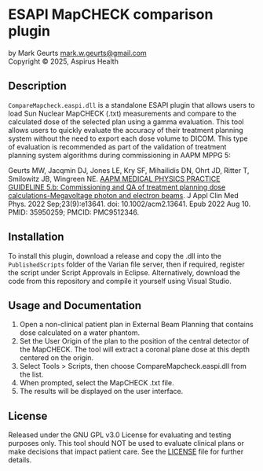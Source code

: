 # ESAPI MapCHECK comparison plugin

by Mark Geurts <mark.w.geurts@gmail.com>
<br>Copyright &copy; 2025, Aspirus Health

## Description

`CompareMapcheck.easpi.dll` is a standalone ESAPI plugin that allows users to load Sun Nuclear MapCHECK (.txt) measurements and compare to the calculated dose of the selected plan using a gamma evaluation. This tool allows users to quickly evaluate the accuracy of their treatment planning system without the need to export each dose volume to DICOM. This type of evaluation is recommended as part of the validation of treatment planning system algorithms during commissioning in AAPM MPPG 5: 

Geurts MW, Jacqmin DJ, Jones LE, Kry SF, Mihailidis DN, Ohrt JD, Ritter T, Smilowitz JB, Wingreen NE. [AAPM MEDICAL PHYSICS PRACTICE GUIDELINE 5.b: Commissioning and QA of treatment planning dose calculations-Megavoltage photon and electron beams](https://doi.org/10.1002/acm2.13641). J Appl Clin Med Phys. 2022 Sep;23(9):e13641. doi: 10.1002/acm2.13641. Epub 2022 Aug 10. PMID: 35950259; PMCID: PMC9512346.

## Installation

To install this plugin, download a release and copy the .dll into the `PublishedScripts` folder of the Varian file server, then if required, register the script under Script Approvals in Eclipse. Alternatively, download the code from this repository and compile it yourself using Visual Studio.

## Usage and Documentation

1. Open a non-clinical patient plan in External Beam Planning that contains dose calculated on a water phantom.
2. Set the User Origin of the plan to the position of the central detector of the MapCHECK. The tool will extract a coronal plane dose at this depth centered on the origin.
3. Select Tools > Scripts, then choose CompareMapcheck.easpi.dll from the list.
4. When prompted, select the MapCHECK .txt file.
6. The results will be displayed on the user interface.
 
## License

Released under the GNU GPL v3.0 License for evaluating and testing purposes only. This tool should NOT be used to evaluate clinical plans or make decisions that impact patient care. See the [LICENSE](LICENSE) file for further details.
